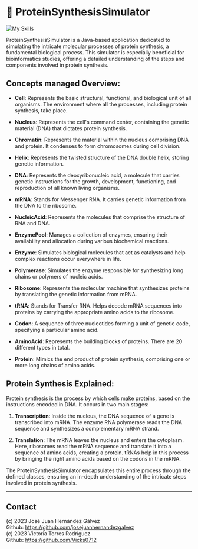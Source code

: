 # 🧬 ProteinSynthesisSimulator
[![My Skills](https://skillicons.dev/icons?i=java&perline=3)](https://skillicons.dev)

ProteinSynthesisSimulator is a Java-based application dedicated to simulating the intricate molecular processes of protein synthesis, a fundamental biological process. This simulator is especially beneficial for bioinformatics studies, offering a detailed understanding of the steps and components involved in protein synthesis.

## Concepts managed Overview:

- **Cell**: Represents the basic structural, functional, and biological unit of all organisms. The environment where all the processes, including protein synthesis, take place.

- **Nucleus**: Represents the cell's command center, containing the genetic material (DNA) that dictates protein synthesis.

- **Chromatin**: Represents the material within the nucleus comprising DNA and protein. It condenses to form chromosomes during cell division.

- **Helix**: Represents the twisted structure of the DNA double helix, storing genetic information.

- **DNA**: Represents the deoxyribonucleic acid, a molecule that carries genetic instructions for the growth, development, functioning, and reproduction of all known living organisms.

- **mRNA**: Stands for Messenger RNA. It carries genetic information from the DNA to the ribosome.

- **NucleicAcid**: Represents the molecules that comprise the structure of RNA and DNA.

- **EnzymePool**: Manages a collection of enzymes, ensuring their availability and allocation during various biochemical reactions.

- **Enzyme**: Simulates biological molecules that act as catalysts and help complex reactions occur everywhere in life.

- **Polymerase**: Simulates the enzyme responsible for synthesizing long chains or polymers of nucleic acids.

- **Ribosome**: Represents the molecular machine that synthesizes proteins by translating the genetic information from mRNA.

- **tRNA**: Stands for Transfer RNA. Helps decode mRNA sequences into proteins by carrying the appropriate amino acids to the ribosome.

- **Codon**: A sequence of three nucleotides forming a unit of genetic code, specifying a particular amino acid.

- **AminoAcid**: Represents the building blocks of proteins. There are 20 different types in total.

- **Protein**: Mimics the end product of protein synthesis, comprising one or more long chains of amino acids.


## Protein Synthesis Explained:

Protein synthesis is the process by which cells make proteins, based on the instructions encoded in DNA. It occurs in two main stages:

1. **Transcription**: Inside the nucleus, the DNA sequence of a gene is transcribed into mRNA. The enzyme RNA polymerase reads the DNA sequence and synthesizes a complementary mRNA strand.

2. **Translation**: The mRNA leaves the nucleus and enters the cytoplasm. Here, ribosomes read the mRNA sequence and translate it into a sequence of amino acids, creating a protein. tRNAs help in this process by bringing the right amino acids based on the codons in the mRNA.

The ProteinSynthesisSimulator encapsulates this entire process through the defined classes, ensuring an in-depth understanding of the intricate steps involved in protein synthesis.


---

## Contact

(c) 2023 José Juan Hernández Gálvez
<br>Github: https://github.com/josejuanhernandezgalvez <br>
(c) 2023 Victoria Torres Rodríguez          
Github: https://github.com/Vicks0712
